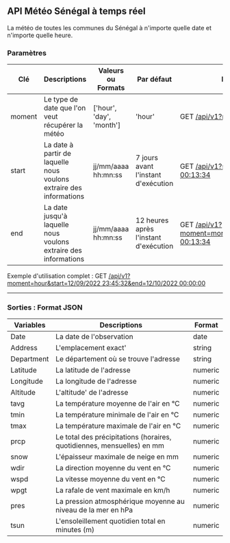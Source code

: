 <!DOCTYPE html>
<html lang="en">
<head>
  <!--title>Meteo Sénégal API</title-->
  <meta charset="utf-8">
  <meta name="viewport" content="width=device-width, initial-scale=1">
  <link rel="stylesheet" href="https://maxcdn.bootstrapcdn.com/bootstrap/3.4.1/css/bootstrap.min.css">
  <!--script src="https://ajax.googleapis.com/ajax/libs/jquery/3.6.0/jquery.min.js"></script>
  <script src="https://maxcdn.bootstrapcdn.com/bootstrap/3.4.1/js/bootstrap.min.js"></script-->
</head>
<body>

<div class="container">
  <h2>API Météo Sénégal à temps réel</h2>
    <p>La météo de toutes les communes du Sénégal à n'importe quelle date et n'importe quelle heure.</p>

  <h3>Paramètres</h3>
  <table class="table table-bordered">
    <thead>
      <tr>
        <th>Clé</th>
        <th>Descriptions</th>
        <th>Valeurs ou Formats</th>
          <th>Par défaut</th>
          <th>Exemples</th>
      </tr>
    </thead>
    <tbody>
      <tr>
        <td>moment</td>
        <td>Le type de date que l'on veut récupérer la météo</td>
        <td>['hour', 'day', 'month']</td>
          <td>'hour'</td>
          <td>GET <a href="/api/v1?moment=day">/api/v1?moment=day</a></td>
      </tr>
      <tr>
        <td>start</td>
        <td>La date à partir de laquelle nous voulons extraire des informations</td>
        <td>jj/mm/aaaa hh:mn:ss</td>
          <td>7 jours avant l'instant d'exécution</td>
          <td>GET <a href="/api/v1?start=11/10/2022 00:13:34">/api/v1?start=11/10/2022 00:13:34</a></td>
      </tr>
      <tr>
        <td>end</td>
        <td>La date jusqu'à laquelle nous voulons extraire des informations</td>
        <td>jj/mm/aaaa hh:mn:ss</td>
          <td>12 heures après l'instant d'exécution</td>
          <td>GET <a href="/api/v1?moment=month&start=11/10/2022 00:13:34">/api/v1?moment=month&start=11/10/2022 00:13:34</a></td>
      </tr>
    </tbody>
  </table>
    <p>Exemple d'utilisation complet : GET <a href="/api/v1?moment=hour&start=12/09/2022 23:45:32&end=12/10/2022 00:00:00">/api/v1?moment=hour&start=12/09/2022 23:45:32&end=12/10/2022 00:00:00</a></p>
    <hr>
</div>
<div>
    <h3>Sorties : Format JSON</h3>
    <table class="table table-bordered res">
    <thead>
      <tr>
        <th>Variables</th>
        <th>Descriptions</th>
        <th>Format</th>
      </tr>
    </thead>
    <tbody>
      <tr>
        <td>Date</td>
        <td>La date de l'observation</td>
        <td>date</td>
      </tr>
      <tr>
        <td>Address</td>
        <td>L'emplacement exact'</td>
        <td>string</td>
      </tr>
      <tr>
        <td>Department</td>
        <td>Le département où se trouve l'adresse</td>
        <td>string</td>
      </tr>
    <tr>
        <td>Latitude</td>
        <td>La latitude de l'adresse</td>
        <td>numeric</td>
      </tr>
    <tr>
        <td>Longitude</td>
        <td>La longitude de l'adresse</td>
        <td>numeric</td>
      </tr>
    <tr>
        <td>Altitude</td>
        <td>L'altitude' de l'adresse</td>
        <td>numeric</td>
      </tr>
    <tr>
        <td>tavg</td>
        <td>La température moyenne de l'air en °C</td>
        <td>numeric</td>
      </tr>
    <tr>
        <td>tmin</td>
        <td>La température minimale de l'air en °C</td>
        <td>numeric</td>
      </tr>
    <tr>
        <td>tmax</td>
        <td>La température maximale de l'air en °C</td>
        <td>numeric</td>
      </tr>
    <tr>
        <td>prcp</td>
        <td>Le total des précipitations (horaires, quotidiennes, mensuelles) en mm</td>
        <td>numeric</td>
      </tr>
    <tr>
        <td>snow</td>
        <td>L'épaisseur maximale de neige en mm</td>
        <td>numeric</td>
      </tr>
    <tr>
        <td>wdir</td>
        <td>La direction moyenne du vent en °C</td>
        <td>numeric</td>
      </tr>
    <tr>
        <td>wspd</td>
        <td>La vitesse moyenne du vent en °C</td>
        <td>numeric</td>
      </tr>
    <tr>
        <td>wpgt</td>
        <td>La rafale de vent maximale en km/h</td>
        <td>numeric</td>
      </tr>
    <tr>
        <td>pres</td>
        <td>La pression atmosphérique moyenne au niveau de la mer en hPa</td>
        <td>numeric</td>
      </tr>
    <tr>
        <td>tsun</td>
        <td>L'ensoleillement quotidien total en minutes (m)</td>
        <td>numeric</td>
      </tr>
    </tbody>
  </table>
</div>

</body>
</html>
